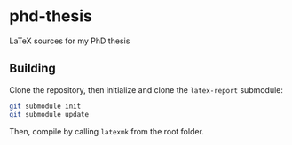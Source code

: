 # phd-thesis
LaTeX sources for my PhD thesis

Building
--------
Clone the repository, then initialize and clone the `latex-report` submodule:
```sh
git submodule init
git submodule update
```
Then, compile by calling `latexmk` from the root folder.
